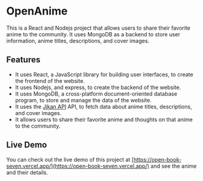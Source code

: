 # OpenAnime

This is a React and Nodejs project that allows users to share their favorite anime to the community. It uses MongoDB as a backend to store user information, anime titles, descriptions, and cover images.

## Features

- It uses React, a JavaScript library for building user interfaces, to create the frontend of the website.
- It uses Nodejs, and express, to create the backend of the website.
- It uses MongoDB, a cross-platform document-oriented database program, to store and manage the data of the website.
- It uses the [Jikan API](https://github.com/lucas-mancini/react-app-readme-example) API, to fetch data about anime titles, descriptions, and cover images.
- It allows users to share their favorite anime and thoughts on that anime to the community.

## Live Demo

You can check out the live demo of this project at [https://open-book-seven.vercel.app/](https://open-book-seven.vercel.app/) and see the anime and their details.



